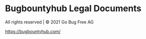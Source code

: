 # Bugbountyhub Legal Documents

All rights reserved | © 2021 Go Bug Free AG

https://bugbountyhub.com/
